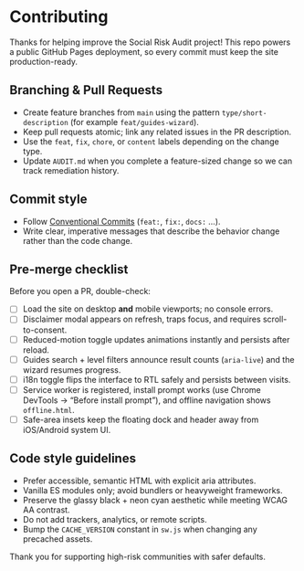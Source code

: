 # Contributing

Thanks for helping improve the Social Risk Audit project! This repo powers a public GitHub Pages deployment, so every commit must keep the site production-ready.

## Branching & Pull Requests

- Create feature branches from `main` using the pattern `type/short-description` (for example `feat/guides-wizard`).
- Keep pull requests atomic; link any related issues in the PR description.
- Use the `feat`, `fix`, `chore`, or `content` labels depending on the change type.
- Update `AUDIT.md` when you complete a feature-sized change so we can track remediation history.

## Commit style

- Follow [Conventional Commits](https://www.conventionalcommits.org/) (`feat:`, `fix:`, `docs:` …).
- Write clear, imperative messages that describe the behavior change rather than the code change.

## Pre-merge checklist

Before you open a PR, double-check:

- [ ] Load the site on desktop **and** mobile viewports; no console errors.
- [ ] Disclaimer modal appears on refresh, traps focus, and requires scroll-to-consent.
- [ ] Reduced-motion toggle updates animations instantly and persists after reload.
- [ ] Guides search + level filters announce result counts (`aria-live`) and the wizard resumes progress.
- [ ] i18n toggle flips the interface to RTL safely and persists between visits.
- [ ] Service worker is registered, install prompt works (use Chrome DevTools → “Before install prompt”), and offline navigation shows `offline.html`.
- [ ] Safe-area insets keep the floating dock and header away from iOS/Android system UI.

## Code style guidelines

- Prefer accessible, semantic HTML with explicit aria attributes.
- Vanilla ES modules only; avoid bundlers or heavyweight frameworks.
- Preserve the glassy black + neon cyan aesthetic while meeting WCAG AA contrast.
- Do not add trackers, analytics, or remote scripts.
- Bump the `CACHE_VERSION` constant in `sw.js` when changing any precached assets.

Thank you for supporting high-risk communities with safer defaults.
